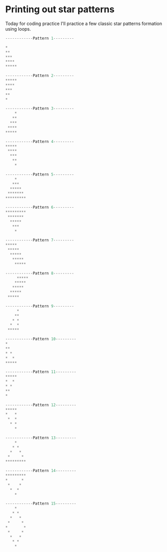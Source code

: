 
# Printing out star patterns

Today for coding practice I'll practice a few classic star patterns formation using loops.

``` python
------------Pattern 1---------

*
**
***
****
*****
```

``` python
------------Pattern 2---------
*****
****
***
**
*
```

``` python
------------Pattern 3---------
    *
   **
  ***
 ****
*****
```

``` python
------------Pattern 4---------
*****
 ****
  ***
   **
    *
```

``` python
------------Pattern 5---------
    *    
   ***
  *****
 *******
*********
```

``` python
------------Pattern 6---------
*********
 *******
  *****
   ***
    *
```

``` python
------------Pattern 7---------
*****
 *****
  *****
   *****
    *****
```

``` python
------------Pattern 8---------
     *****
    *****
   *****
  *****
 *****
```

``` python
------------Pattern 9---------
     *
    **
   * *
  *  *
 *****
```

``` python
------------Pattern 10---------
*
**
* *
*  *
*****
```

``` python
------------Pattern 11---------
*****
*  *
* *
**
*
```

``` python
------------Pattern 12---------
*****
*   *
 *  *
  * *
    *
```

``` python
------------Pattern 13---------
    *
   * *
  *   *
 *     *
*********
```

``` python
------------Pattern 14---------
*********
*      *
 *    *
  *  *
    *
```

``` python
------------Pattern 15---------
    *
   * *
  *   *
 *     *
*       *
 *     *
  *   *
   * *
    *
```